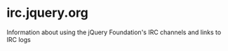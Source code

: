 irc.jquery.org
=====================

Information about using the jQuery Foundation's IRC channels and links to IRC logs
